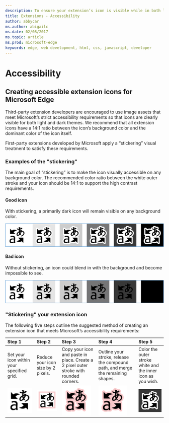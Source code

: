 ```yaml
---
description: To ensure your extension’s icon is visible while in both light and dark mode, follow the accessibility guide.
title: Extensions - Accessibility
author: abbycar
ms.author: abigailc
ms.date: 02/08/2017
ms.topic: article
ms.prod: microsoft-edge
keywords: edge, web development, html, css, javascript, developer
---
```


# Accessibility


## Creating accessible extension icons for Microsoft Edge

Third-party extension developers are encouraged to use image assets that meet Microsoft’s strict accessibility requirements so that icons are clearly visible for both light and dark themes. We recommend that all extension icons have a 14:1 ratio between the icon’s background color and the dominant color of the icon itself.


First-party extensions developed by Microsoft apply a “stickering” visual treatment to satisfy these requirements.

### Examples of the "stickering"

The main goal of “stickering” is to make the icon visually accessible on any background color. The recommended color ratio between the white outer stroke and your icon should be 14:1 to support the high contrast requirements.

#### Good icon
With stickering, a primarily dark icon will remain visible on any background color.


![image of icon being visible on any background color](./../media/accessibility-light-to-dark-good.png)

#### Bad icon
Without stickering, an icon could blend in with the background and become impossible to see.


![image of icon blending into black background](./../media/accessibility-light-to-dark-bad.png)

### "Stickering" your extension icon

The following five steps outline the suggested method of creating an extension icon that meets Microsoft’s accessibility requirements:

Step 1 | Step 2 | Step 3 | Step 4 | Step 5
:---- | :----- | :------ | :------ | :------
Set your icon within your specified grid.	| Reduce your icon size by 2 pixels. | Copy your icon and paste in place. Create a 2 pixel outer stroke with rounded corners. | Outline your stroke, release the compound path, and merge the remaining shapes.	| Color the outer stroke white and the inner icon as you wish.
![step1](./../media/accessibility-step1.png) |![step2](./../media/accessibility-step2.png) | ![step3](./../media/accessibility-step3.png) | ![step4](./../media/accessibility-step4.png) | ![step5](./../media/accessibility-step5.png)
